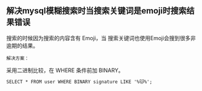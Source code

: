 ## 解决mysql模糊搜索时当搜索关键词是emoji时搜索结果错误

搜索的时候因为搜索的内容含有 Emoji，当 搜索关键词也使用Emoji会搜到很多非逾期的结果。

`解决方案：`

采用二进制比较，在 WHERE 条件前加 BINARY。

```mysql
SELECT * FROM user WHERE BINARY signature LIKE '%🐱%';
```
